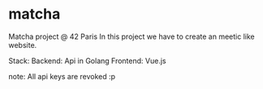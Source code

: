 # matcha

Matcha project @ 42 Paris
In this project we have to create an meetic like website.

Stack:
Backend: Api in Golang
Frontend: Vue.js

note: All api keys are revoked :p
